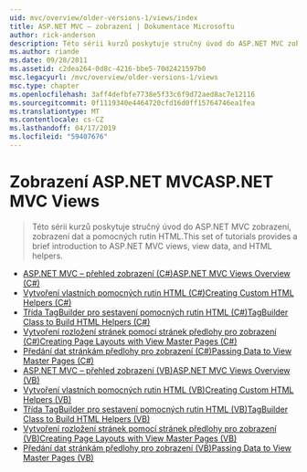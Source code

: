 ```yaml
---
uid: mvc/overview/older-versions-1/views/index
title: ASP.NET MVC – zobrazení | Dokumentace Microsoftu
author: rick-anderson
description: Této sérii kurzů poskytuje stručný úvod do ASP.NET MVC zobrazení, zobrazení dat a pomocných rutin HTML.
ms.author: riande
ms.date: 09/28/2011
ms.assetid: c2dea264-0d8c-4216-bbe5-70d2421597b0
msc.legacyurl: /mvc/overview/older-versions-1/views
msc.type: chapter
ms.openlocfilehash: 3aff4defbfe7738e5f33c6f9d72aed8ac7e12116
ms.sourcegitcommit: 0f1119340e4464720cfd16d0ff15764746ea1fea
ms.translationtype: MT
ms.contentlocale: cs-CZ
ms.lasthandoff: 04/17/2019
ms.locfileid: "59407676"
---
```

# <a name="aspnet-mvc-views"></a><span data-ttu-id="181e7-103">Zobrazení ASP.NET MVC</span><span class="sxs-lookup"><span data-stu-id="181e7-103">ASP.NET MVC Views</span></span>

> <span data-ttu-id="181e7-104">Této sérii kurzů poskytuje stručný úvod do ASP.NET MVC zobrazení, zobrazení dat a pomocných rutin HTML.</span><span class="sxs-lookup"><span data-stu-id="181e7-104">This set of tutorials provides a brief introduction to ASP.NET MVC views, view data, and HTML helpers.</span></span>


- [<span data-ttu-id="181e7-105">ASP.NET MVC – přehled zobrazení (C#)</span><span class="sxs-lookup"><span data-stu-id="181e7-105">ASP.NET MVC Views Overview (C#)</span></span>](asp-net-mvc-views-overview-cs.md)
- [<span data-ttu-id="181e7-106">Vytvoření vlastních pomocných rutin HTML (C#)</span><span class="sxs-lookup"><span data-stu-id="181e7-106">Creating Custom HTML Helpers (C#)</span></span>](creating-custom-html-helpers-cs.md)
- [<span data-ttu-id="181e7-107">Třída TagBuilder pro sestavení pomocných rutin HTML (C#)</span><span class="sxs-lookup"><span data-stu-id="181e7-107">TagBuilder Class to Build HTML Helpers (C#)</span></span>](using-the-tagbuilder-class-to-build-html-helpers-cs.md)
- [<span data-ttu-id="181e7-108">Vytvoření rozložení stránek pomocí stránek předlohy pro zobrazení (C#)</span><span class="sxs-lookup"><span data-stu-id="181e7-108">Creating Page Layouts with View Master Pages (C#)</span></span>](creating-page-layouts-with-view-master-pages-cs.md)
- [<span data-ttu-id="181e7-109">Předání dat stránkám předlohy pro zobrazení (C#)</span><span class="sxs-lookup"><span data-stu-id="181e7-109">Passing Data to View Master Pages (C#)</span></span>](passing-data-to-view-master-pages-cs.md)
- [<span data-ttu-id="181e7-110">ASP.NET MVC – přehled zobrazení (VB)</span><span class="sxs-lookup"><span data-stu-id="181e7-110">ASP.NET MVC Views Overview (VB)</span></span>](asp-net-mvc-views-overview-vb.md)
- [<span data-ttu-id="181e7-111">Vytvoření vlastních pomocných rutin HTML (VB)</span><span class="sxs-lookup"><span data-stu-id="181e7-111">Creating Custom HTML Helpers (VB)</span></span>](creating-custom-html-helpers-vb.md)
- [<span data-ttu-id="181e7-112">Třída TagBuilder pro sestavení pomocných rutin HTML (VB)</span><span class="sxs-lookup"><span data-stu-id="181e7-112">TagBuilder Class to Build HTML Helpers (VB)</span></span>](using-the-tagbuilder-class-to-build-html-helpers-vb.md)
- [<span data-ttu-id="181e7-113">Vytvoření rozložení stránek pomocí stránek předlohy pro zobrazení (VB)</span><span class="sxs-lookup"><span data-stu-id="181e7-113">Creating Page Layouts with View Master Pages (VB)</span></span>](creating-page-layouts-with-view-master-pages-vb.md)
- [<span data-ttu-id="181e7-114">Předání dat stránkám předlohy pro zobrazení (VB)</span><span class="sxs-lookup"><span data-stu-id="181e7-114">Passing Data to View Master Pages (VB)</span></span>](passing-data-to-view-master-pages-vb.md)
